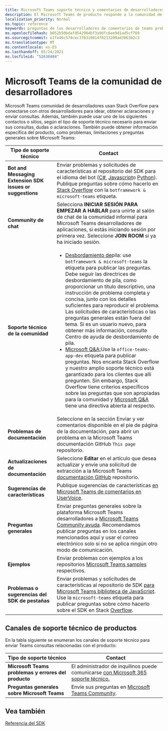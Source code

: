 ```yaml
---
title: Microsoft Teams soporte técnico y comentarios de desarrolladores
description: El Microsoft Teams de producto responde a la comunidad de desarrolladores en varios canales de soporte técnico y comentarios.
localization_priority: Normal
ms.topic: reference
keywords: preguntas de los desarrolladores de comentarios de teams problemas de solicitudes de soporte técnico de contactos contribuciones de la comunidad
ms.openlocfilehash: b052b50bdafd542904bf3a9dfc6ee9d1ad5cf769
ms.sourcegitcommit: e1fe46c574cec378319814f8213209ad3063b2c3
ms.translationtype: MT
ms.contentlocale: es-ES
ms.lasthandoff: 05/24/2021
ms.locfileid: "52630484"
---
```

# <a name="microsoft-teams-developer-community-channels"></a>Microsoft Teams de la comunidad de desarrolladores

Microsoft Teams comunidad de desarrolladores usan Stack Overflow para conectarse con otros desarrolladores para idear, obtener aclaraciones y enviar consultas. Además, también puede usar uno de los siguientes contactos o sitios, según el tipo de soporte técnico necesario para enviar sus consultas, dudas o aclaraciones. También puede obtener información específica del producto, como problemas, limitaciones y preguntas generales sobre Microsoft Teams:

|            **Tipo de soporte técnico**            |               **Contact**                                                                                  |
|-----------------------------------------------------|---------------------------------------------------------------------------------------------------------------------------------------------------------------------------------------------------------------------------------------------------------------------------------------------------------------------------------------------------------------------------------------------------------------------------------------------------------------------------------------------------|
|         **Bot and Messaging Extension SDK issues or suggestions**         | Enviar problemas y solicitudes de características al repositorio del SDK para el idioma del bot ([C#](https://github.com/Microsoft/botbuilder-dotnet/), [Javascript](https://github.com/Microsoft/botbuilder-js)o [Python](https://github.com/Microsoft/botbuilder-python)). Publique preguntas sobre cómo hacerlo en [Stack Overflow](https://stackoverflow.com/questions/tagged/botframework%20microsoft-teams) con la `botframework & microsoft-teams` etiqueta.   |
|         **Community de chat**         |  Selecciona **INICIAR SESIÓN PARA EMPEZAR A HABLAR** para unirte al salón de chat de la comunidad informal para Microsoft Teams desarrolladores de aplicaciones, si estás iniciando sesión por primera vez. [](https://gitter.im/OfficeDev/MicrosoftTeamsAppDev) Seleccione **JOIN ROOM** si ya ha iniciado sesión.      |
|            **Soporte técnico de la comunidad**             |     <ul><li> [Desbordamiento de](https://stackoverflow.com/questions/tagged/microsoft-teams)pila: use `botframework & microsoft-teams` la etiqueta para publicar las preguntas. Debe seguir las directrices de desbordamiento de pila, como proporcionar un título descriptivo, una instrucción de problema completa y concisa, junto con los detalles suficientes para reproducir el problema. Las solicitudes de características o las preguntas generales están fuera del tema. Si es un usuario nuevo, para obtener más información, consulte Centro de ayuda de desbordamiento de pila. </li>                                                                                                                                                                       <li>  [Microsoft Q&A:](/answers/topics/office-teams-app-dev.html)Use la `office-teams-app-dev` etiqueta para publicar preguntas. Nos encanta Stack Overflow y nuestro amplio soporte técnico está garantizado para los clientes que allí pregunten. Sin embargo, Stack Overflow tiene criterios específicos sobre las preguntas que son apropiadas para la comunidad y [Microsoft Q&A](/answers/topics/office-teams-app-dev.html) tiene una directiva abierta al respecto.  </li> </ul>                                                                                            |
|  **Problemas de documentación**  |        Seleccione en la sección Enviar y ver comentarios disponible en el pie de página de la documentación, para abrir un problema en la Microsoft Teams documentación GitHub `This page` repositorio.  [](https://github.com/MicrosoftDocs/msteams-docs/issues)                                                                                                                                                                                            |
|  **Actualizaciones de documentación**           |     Seleccione **Editar** en el artículo que desea actualizar y envíe una solicitud de extracción a la Microsoft Teams [documentación GitHub](https://github.com/MicrosoftDocs/msteams-docs) repositorio.                                                                                                                                                           |
|       **Sugerencias de características**       |                                                                                                                                                                      Publique sugerencias de características [en Microsoft Teams de comentarios en UserVoice](https://microsoftteams.uservoice.com/forums/555103-public-preview/category/182881-developer-platform).                                                                                                                                                                      |
|       **Preguntas generales**         |Enviar preguntas generales sobre la plataforma Microsoft Teams desarrolladores a [Microsoft Teams Community ayuda](mailto:microsoftteamsdev@microsoft.com). Recomendamos publicar preguntas en los canales mencionados aquí y usar el correo electrónico solo si no se aplica ningún otro modo de comunicación.                                                                                                                                                                      |
|        **Ejemplos**         | Enviar problemas con ejemplos a los repositorios [Microsoft Teams samples](https://github.com/OfficeDev/Microsoft-Teams-Samples) respectivos.|
|           **Problemas o sugerencias del SDK de pestañas**          |         Enviar problemas y solicitudes de características al repositorio de SDK [para Microsoft Teams biblioteca de JavaScript](https://github.com/OfficeDev/microsoft-teams-library-js/issues). Use la `microsoft-teams` etiqueta para publicar preguntas sobre cómo hacerlo sobre el SDK en Stack [Overflow](https://stackoverflow.com/questions/tagged/microsoft-teams).                                                                                                                                                                            |

## <a name="product-support-channels"></a>Canales de soporte técnico de productos
En la tabla siguiente se enumeran los canales de soporte técnico para enviar Teams consultas relacionadas con el producto:

|            **Tipo de soporte técnico**            |               **Contact**                                                                                  |
|-----------------------------------------------------|---------------------------------------------------------------------------------------------------------------------------------------------------------------------------------------------------------------------------------------------------------------------------------------------------------------------------------------------------------------------------------------------------------------------------------------------------------------------------------------------------|
|         **Microsoft Teams problemas y errores del producto**          | El administrador de inquilinos puede comunicarse [con Microsoft 365 soporte técnico.](/microsoft-365/admin/contact-support-for-business-products)                                                            |
|        **Preguntas generales sobre Microsoft Teams**        |  Envíe sus preguntas en [Microsoft Teams Community](https://answers.microsoft.com/en-us/msteams/forum).               |                                                           

## <a name="see-also"></a>Vea también

[Referencia del SDK](/javascript/api/overview/msteams-client?view=msteams-client-js-latest&preserve-view=true)
